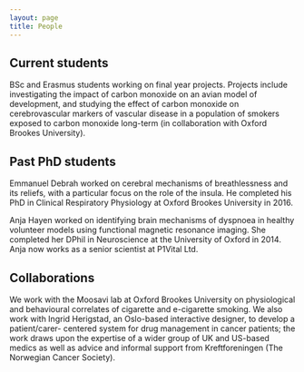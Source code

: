 ```yaml
---
layout: page
title: People
---
```


## Current students
BSc and Erasmus students working on final year projects. Projects include investigating the impact of carbon monoxide on an avian model of development, and studying the effect of carbon monoxide on cerebrovascular markers of vascular disease in a population of smokers exposed to carbon monoxide long-term (in collaboration with Oxford Brookes University).

## Past PhD students
Emmanuel Debrah worked on cerebral mechanisms of breathlessness and its reliefs, with a particular focus on the role of the insula. He completed his PhD in Clinical Respiratory Physiology at Oxford Brookes University in 2016.

Anja Hayen worked on identifying brain mechanisms of dyspnoea in healthy volunteer models using functional magnetic resonance imaging. She completed her DPhil in Neuroscience at the University of Oxford in 2014. Anja now works as a senior scientist at P1Vital Ltd. 

## Collaborations
We work with the Moosavi lab at Oxford Brookes University on physiological and behavioural correlates of cigarette and e-cigarette smoking. We also work with Ingrid Herigstad, an Oslo-based interactive designer, to develop a patient/carer- centered system for drug management in cancer patients; the work draws upon the expertise of a wider group of UK and US-based medics as well as advice and informal support from Kreftforeningen (The Norwegian Cancer Society).
